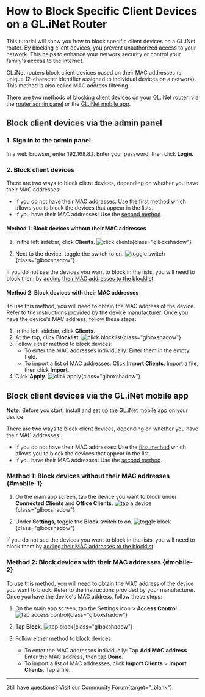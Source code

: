 # How to Block Specific Client Devices on a GL.iNet Router

This tutorial will show you how to block specific client devices on a GL.iNet router. By blocking client devices, you prevent unauthorized access to your network. This helps to enhance your network security or control your family's access to the internet.

GL.iNet routers block client devices based on their MAC addresses (a unique 12-character identifier assigned to individual devices on a network). This method is also called MAC address filtering. 

There are two methods of blocking client devices on your GL.iNet router: via the [router admin panel](#block-client-devices-via-the-admin-panel) or the [GL.iNet mobile app](#block-client-devices-via-the-glinet-mobile-app). 

## Block client devices via the admin panel

### 1. Sign in to the admin panel

In a web browser, enter 192.168.8.1. Enter your password, then click **Login**. 

### 2. Block client devices

There are two ways to block client devices, depending on whether you have their MAC addresses:

* If you do not have their MAC addresses: Use the [first method](#method-1-block-devices-without-their-mac-addresses) which allows you to block the devices that appear in the lists.
* If you have their MAC addresses: Use the [second method](#method-2-block-devices-with-their-mac-addresses). 

#### Method 1: Block devices without their MAC addresses

1. In the left sidebar, click **Clients**.
![click clients](https://static.gl-inet.com/docs/router/en/4/tutorials/how-to-block-client-devices/click-clients.jpeg){class="glboxshadow"}

2. Next to the device, toggle the switch to on. 
![toggle switch](https://static.gl-inet.com/docs/router/en/4/tutorials/how-to-block-client-devices/toggle-block.jpeg){class="glboxshadow"}

If you do not see the devices you want to block in the lists, you will need to block them by [adding their MAC addresses to the blocklist](#method-2-block-devices-with-their-mac-addresses). 

#### Method 2: Block devices with their MAC addresses

To use this method, you will need to obtain the MAC address of the device. Refer to the instructions provided by the device manufacturer. 
Once you have the device's MAC address, follow these steps: 

1. In the left sidebar, click **Clients**.
2. At the top, click **Blocklist**. 
![click blocklist](https://static.gl-inet.com/docs/router/en/4/tutorials/how-to-block-client-devices/click-blocklist.jpeg){class="glboxshadow"}
3. Follow either method to block devices: 
    - To enter the MAC addresses individually: Enter them in the empty field.
    - To import a list of MAC addresses: Click **Import Clients**. Import a file, then click **Import**. 
4. Click **Apply**. 
![click apply](https://static.gl-inet.com/docs/router/en/4/tutorials/how-to-block-client-devices/click-apply.jpeg){class="glboxshadow"}

## Block client devices via the GL.iNet mobile app

**Note:** Before you start, install and set up the GL.iNet mobile app on your device. 

There are two ways to block client devices, depending on whether you have their MAC addresses:

* If you do not have their MAC addresses: Use the [first method](#mobile-1) which allows you to block the devices that appear in the list. 
* If you have their MAC addresses: Use the [second method](#mobile-2). 

### Method 1: Block devices without their MAC addresses {#mobile-1}

1. On the main app screen, tap the device you want to block under **Connected Clients** and **Office Clients**. 
![tap a device](https://static.gl-inet.com/docs/router/en/4/tutorials/how-to-block-client-devices/tap-a-device.jpeg){class="glboxshadow"}

2. Under **Settings**, toggle the **Block** switch to on. 
![toggle block](https://static.gl-inet.com/docs/router/en/4/tutorials/how-to-block-client-devices/settings-toggle-block-to-on.jpeg){class="glboxshadow"}

If you do not see the devices you want to block in the lists, you will need to block them by [adding their MAC addresses to the blocklist](#method-2-block-devices-with-their-mac-addresses-1)

### Method 2: Block devices with their MAC addresses {#mobile-2}

To use this method, you will need to obtain the MAC address of the device you want to block. Refer to the instructions provided by your manufacturer. 
Once you have the device's MAC address, follow these steps: 

1. On the main app screen, tap the Settings icon > **Access Control**. 
![tap access control](https://static.gl-inet.com/docs/router/en/4/tutorials/how-to-block-client-devices/tap-access-control.jpeg){class="glboxshadow"}

2. Tap **Block**.
![tap block](https://static.gl-inet.com/docs/router/en/4/tutorials/how-to-block-client-devices/tap-block.jpeg){class="glboxshadow"}

3. Follow either method to block devices: 
    - To enter the MAC addresses individually: Tap **Add MAC address**. Enter the MAC address, then tap **Done**.  
    - To import a list of MAC addresses, click **Import Clients** > **Import Clients**. Tap a file.

---

Still have questions? Visit our [Community Forum](https://forum.gl-inet.com){target="_blank"}.